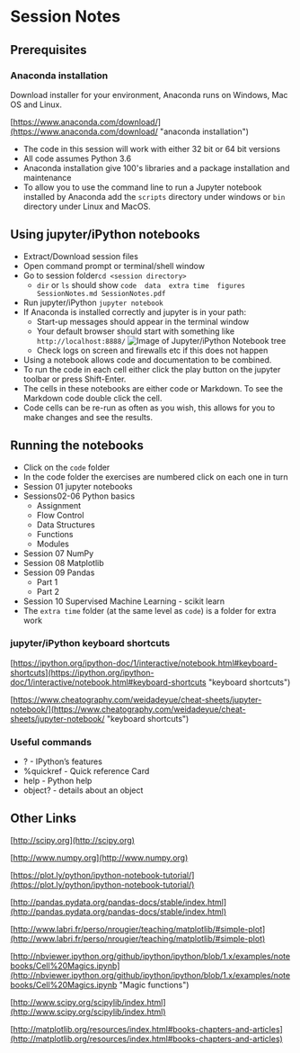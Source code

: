 # Session Notes

## Prerequisites

### Anaconda installation

Download installer for your environment, Anaconda runs on Windows, Mac OS and Linux.   

[https://www.anaconda.com/download/](https://www.anaconda.com/download/ "anaconda installation")

- The code in this session will work with either 32 bit or 64 bit versions
- All code assumes Python 3.6
- Anaconda installation give 100's libraries and a package installation and maintenance
- To allow you to use the command line to run a Jupyter notebook installed by Anaconda add the `scripts` directory under windows or `bin` directory under Linux and MacOS.

## Using jupyter/iPython notebooks

- Extract/Download session files
- Open command prompt or terminal/shell window
- Go to session folder`cd <session directory>`
    - `dir` or `ls` should show `code  data  extra time  figures  SessionNotes.md SessionNotes.pdf`
- Run jupyter/iPython `jupyter notebook`
- If Anaconda is installed correctly and jupyter is in your path:
    - Start-up messages should appear in the terminal window
    - Your default browser should start with something like `http://localhost:8888/`
    ![Image of Jupyter/iPython Notebook tree](figures/Jupyter.png "Jupyter/iPython Notebook tree")
    - Check logs on screen and firewalls etc if this does not happen
- Using a notebook allows code and documentation to be combined.
- To run the code in each cell either click the play button on the jupyter toolbar or press Shift-Enter.
- The cells in these notebooks are either code or Markdown. To see the Markdown code double click the cell.
- Code cells can be re-run as often as you wish, this allows for you to make changes and see the results.

## Running the notebooks

- Click on the `code` folder
- In the code folder the exercises are numbered click on each one in turn
- Session 01 jupyter notebooks
- Sessions02-06 Python basics
    - Assignment
    - Flow Control
    - Data Structures
    - Functions
    - Modules
- Session 07 NumPy
- Session 08 Matplotlib
- Session 09 Pandas
    - Part 1
    - Part 2
- Session 10 Supervised Machine Learning - scikit learn
- The `extra time` folder (at the same level as `code`) is a folder for extra work

### jupyter/iPython keyboard shortcuts

[https://ipython.org/ipython-doc/1/interactive/notebook.html#keyboard-shortcuts](https://ipython.org/ipython-doc/1/interactive/notebook.html#keyboard-shortcuts "keyboard shortcuts")

[https://www.cheatography.com/weidadeyue/cheat-sheets/jupyter-notebook/](https://www.cheatography.com/weidadeyue/cheat-sheets/jupyter-notebook/ "keyboard shortcuts")

### Useful commands

- ? - IPython’s features
- %quickref - Quick reference Card
- help - Python help
- object? - details about an object

## Other Links

[http://scipy.org](http://scipy.org)

[http://www.numpy.org](http://www.numpy.org)

[https://plot.ly/python/ipython-notebook-tutorial/](https://plot.ly/python/ipython-notebook-tutorial/)

[http://pandas.pydata.org/pandas-docs/stable/index.html](http://pandas.pydata.org/pandas-docs/stable/index.html)

[http://www.labri.fr/perso/nrougier/teaching/matplotlib/#simple-plot](http://www.labri.fr/perso/nrougier/teaching/matplotlib/#simple-plot)

[http://nbviewer.ipython.org/github/ipython/ipython/blob/1.x/examples/notebooks/Cell%20Magics.ipynb](http://nbviewer.ipython.org/github/ipython/ipython/blob/1.x/examples/notebooks/Cell%20Magics.ipynb "Magic functions")

[http://www.scipy.org/scipylib/index.html](http://www.scipy.org/scipylib/index.html)

[http://matplotlib.org/resources/index.html#books-chapters-and-articles](http://matplotlib.org/resources/index.html#books-chapters-and-articles)
